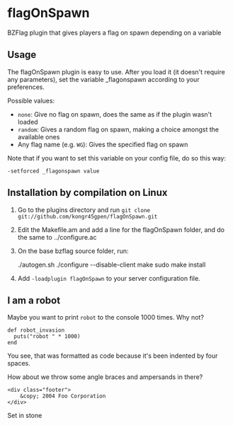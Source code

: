 flagOnSpawn
===========

BZFlag plugin that gives players a flag on spawn depending on a variable

Usage
-----

The flagOnSpawn plugin is easy to use. After you load it (it doesn't require any parameters), set the variable _flagonspawn according to your preferences.

Possible values:
* `none`: Give no flag on spawn, does the same as if the plugin wasn't loaded
* `random`: Gives a random flag on spawn, making a choice amongst the available ones
* Any flag name (e.g. `WG`): Gives the specified flag on spawn

Note that if you want to set this variable on your config file, do so this way:

    -setforced _flagonspawn value

Installation by compilation on Linux
------------------------------------

1. Go to the plugins directory and run `git clone git://github.com/kongr45gpen/flagOnSpawn.git`
2. Edit the Makefile.am and add a line for the flagOnSpawn folder, and do the same to ../configure.ac
3. On the base bzflag source folder, run:

    ./autogen.sh
    ./configure --disable-client
    make
    sudo make install

4. Add `-loadplugin flagOnSpawn` to your server configuration file.

I am a robot
------------

Maybe you want to print `robot` to the console 1000 times. Why not?

    def robot_invasion
      puts("robot " * 1000)
    end

You see, that was formatted as code because it's been indented by four spaces.

How about we throw some angle braces and ampersands in there?

    <div class="footer">
        &copy; 2004 Foo Corporation
    </div>

Set in stone
